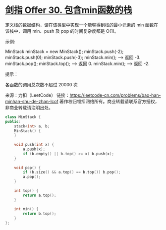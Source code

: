 # [剑指 Offer 30. 包含min函数的栈](https://leetcode-cn.com/problems/bao-han-minhan-shu-de-zhan-lcof/)

定义栈的数据结构，请在该类型中实现一个能够得到栈的最小元素的 min 函数在该栈中，调用 min、push 及 pop 的时间复杂度都是 O(1)。

 

示例:

MinStack minStack = new MinStack();
minStack.push(-2);
minStack.push(0);
minStack.push(-3);
minStack.min();   --> 返回 -3.
minStack.pop();
minStack.top();      --> 返回 0.
minStack.min();   --> 返回 -2.


提示：

各函数的调用总次数不超过 20000 次

来源：力扣（LeetCode）
链接：https://leetcode-cn.com/problems/bao-han-minhan-shu-de-zhan-lcof
著作权归领扣网络所有。商业转载请联系官方授权，非商业转载请注明出处。

```c++
class MinStack {
public:
    stack<int> a, b;
    MinStack() {
    }
    
    void push(int x) {
        a.push(x);
        if (b.empty() || b.top() >= x) b.push(x);
    }
    
    void pop() {
        if (b.size() && a.top() == b.top()) b.pop();
        a.pop();
    }
    
    int top() {
        return a.top();
    }
    
    int min() {
        return b.top();
    }
};
```

